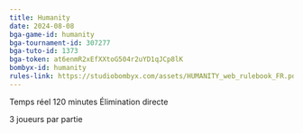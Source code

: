 ```yaml
---
title: Humanity
date: 2024-08-08
bga-game-id: humanity
bga-tournament-id: 307277
bga-tuto-id: 1373
bga-token: at6enmR2xEfXXtoG504r2uYD1qJCp8lK
bombyx-id: humanity
rules-link: https://studiobombyx.com/assets/HUMANITY_web_rulebook_FR.pdf
---
```


Temps réel 120 minutes Élimination directe

3 joueurs par partie